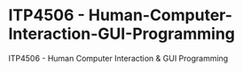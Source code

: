 # ITP4506 - Human-Computer-Interaction-GUI-Programming
ITP4506 - Human Computer Interaction &amp; GUI Programming
